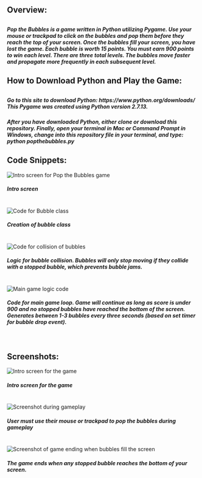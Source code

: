 <h2>Overview:<h2>
<h5>Pop the Bubbles is a game written in Python utilizing Pygame. Use your mouse or trackpad to click on the bubbles and pop them before they reach the top of your screen. Once the bubbles fill your screen, you have lost the game. Each bubble is worth 15 points. You must earn 900 points to win each level. There are three total levels. The bubbles move faster and propagate more frequently in each subsequent level.</h5>

<h2>How to Download Python and Play the Game:<h2>
<h5>Go to this site to download Python: https://www.python.org/downloads/ This Pygame was created using Python version 2.7.13.</h5>

<h5>After you have downloaded Python, either clone or download this repository. Finally, open your terminal in Mac or Command Prompt in Windows, change into this repository file in your terminal, and type: python popthebubbles.py </h5>

<h2>Code Snippets:</h2>

<img src="introscreen.png" alt="Intro screen for Pop the Bubbles game">
<h5>Intro screen</h5>
<br />

<img src="bubbleclass.png" alt="Code for Bubble class">
<h5>Creation of bubble class</h5>
<br />

<img src="collisioncode.png" alt="Code for collision of bubbles">
<h5>Logic for bubble collision. Bubbles will only stop moving if they collide with a stopped bubble, which prevents bubble jams.</h5>
<br />

<img src="maingamelogic.png" alt="Main game logic code">
<h5>Code for main game loop. Game will continue as long as score is under 900 and no stopped bubbles have reached the bottom of the screen. Generates between 1-3 bubbles every three seconds (based on set timer for bubble drop event).</h5>
<br />


<h2>Screenshots:</h2>
<img src="introscreen.png" alt="Intro screen for the game">
<h5>Intro screen for the game</h5>
<br />
<img src="gameplay.png" alt="Screenshot during gameplay">
<h5>User must use their mouse or trackpad to pop the bubbles during gameplay</h5>
<br />
<img src="gameoverscreen.png" alt="Screenshot of game ending when bubbles fill the screen">
<h5>The game ends when any stopped bubble reaches the bottom of your screen.</h5>
<br />
